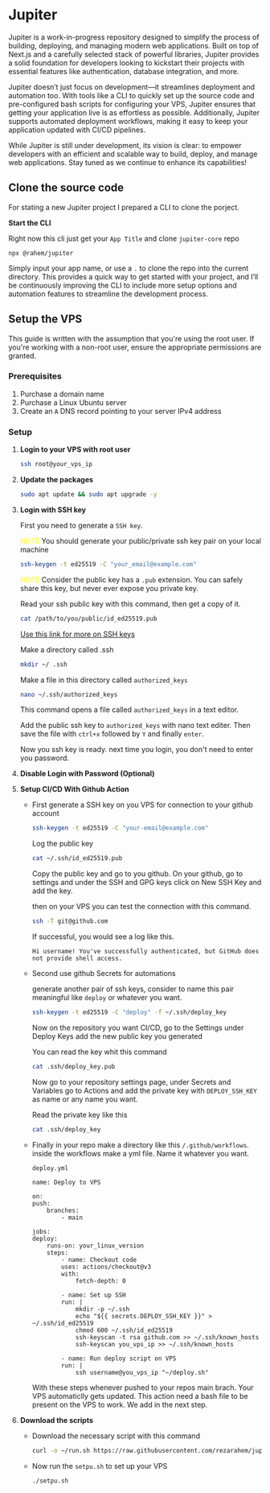 # Jupiter

Jupiter is a work-in-progress repository designed to simplify the process of building, deploying, and managing modern web applications. Built on top of Next.js and a carefully selected stack of powerful libraries, Jupiter provides a solid foundation for developers looking to kickstart their projects with essential features like authentication, database integration, and more.

Jupiter doesn’t just focus on development—it streamlines deployment and automation too. With tools like a CLI to quickly set up the source code and pre-configured bash scripts for configuring your VPS, Jupiter ensures that getting your application live is as effortless as possible. Additionally, Jupiter supports automated deployment workflows, making it easy to keep your application updated with CI/CD pipelines.

While Jupiter is still under development, its vision is clear: to empower developers with an efficient and scalable way to build, deploy, and manage web applications. Stay tuned as we continue to enhance its capabilities!

## Clone the source code

For stating a new Jupiter project I prepared a CLI to clone the porject.

**Start the CLI**

Right now this cli just get your `App Title` and clone `jupiter-core` repo

```
npx @rahem/jupiter
```

Simply input your app name, or use a `.` to clone the repo into the current directory. This provides a quick way to get started with your project, and I’ll be continuously improving the CLI to include more setup options and automation features to streamline the development process.

## Setup the VPS

This guide is written with the assumption that you're using the root user. If you're working with a non-root user, ensure the appropriate permissions are granted.

### Prerequisites

1. Purchase a domain name
2. Purchase a Linux Ubuntu server
3. Create an `A` DNS record pointing to your server IPv4 address

### Setup

1. **Login to your VPS with root user**

   ```bash
   ssh root@your_vps_ip
   ```

2. **Update the packages**

   ```bash
   sudo apt update && sudo apt upgrade -y
   ```

3. **Login with SSH key**

   First you need to generate a `SSH key`.

   <span style="color: yellow;">NOTE</span> You should generate your public/private ssh key pair on your local machine

   ```bash
   ssh-keygen -t ed25519 -C "your_email@example.com"
   ```

   <span style="color: yellow;">NOTE</span> Consider the public key has a `.pub` extension. You can safely share this key, but never ever expose you private key.

   Read your ssh public key with this command, then get a copy of it.

   ```bash
   cat /path/to/you/public/id_ed25519.pub
   ```

   [Use this link for more on SSH keys](https://docs.github.com/en/authentication/connecting-to-github-with-ssh/generating-a-new-ssh-key-and-adding-it-to-the-ssh-agent)

   Make a directory called .ssh

   ```bash
   mkdir ~/ .ssh
   ```

   Make a file in this directory called `authorized_keys`

   ```bash
   nano ~/.ssh/authorized_keys
   ```

   This command opens a file called `authorized_keys` in a text editor.

   Add the public ssh key to `authorized_keys` with nano text editer. Then save the file with `ctrl+x` followed by `Y` and finally `enter`.

   Now you ssh key is ready. next time you login, you don't need to enter you password.

4. **Disable Login with Password (Optional)**

5. **Setup CI/CD With Github Action**

   - First generate a SSH key on you VPS for connection to your github account

     ```bash
     ssh-keygen -t ed25519 -C "your-email@example.com"
     ```

     Log the public key

     ```bash
     cat ~/.ssh/id_ed25519.pub
     ```

     Copy the public key and go to you github.
     On your github, go to settings and under the SSH and GPG keys click on New SSH Key and add the key.

     then on your VPS you can test the connection with this command.

     ```bash
     ssh -T git@github.com
     ```

     If successful, you would see a log like this.

     `Hi username! You've successfully authenticated, but GitHub does not provide shell access.`

   - Second use github Secrets for automations

     generate another pair of ssh keys, consider to name this pair meaningful like `deploy` or whatever you want.

     ```bash
     ssh-keygen -t ed25519 -C "deploy" -f ~/.ssh/deploy_key
     ```

     Now on the repository you want CI/CD, go to the Settings under Deploy Keys add the new public key you generated

     You can read the key whit this command

     ```bash
     cat .ssh/deploy_key.pub
     ```

     Now go to your repository settings page, under Secrets and Variables go to Actions and add the private key with `DEPLOY_SSH_KEY` as name or any name you want.

     Read the private key like this

     ```bash
     cat .ssh/deploy_key
     ```

   - Finally in your repo make a directory like this `/.github/workflows`. inside the workflows make a yml file. Name it whatever you want.

     `deploy.yml`

     ```
     name: Deploy to VPS

     on:
     push:
         branches:
             - main

     jobs:
     deploy:
         runs-on: your_linux_version
         steps:
             - name: Checkout code
             uses: actions/checkout@v3
             with:
                 fetch-depth: 0

             - name: Set up SSH
             run: |
                 mkdir -p ~/.ssh
                 echo "${{ secrets.DEPLOY_SSH_KEY }}" > ~/.ssh/id_ed25519
                 chmod 600 ~/.ssh/id_ed25519
                 ssh-keyscan -t rsa github.com >> ~/.ssh/known_hosts
                 ssh-keyscan you_vps_ip >> ~/.ssh/known_hosts

             - name: Run deploy script on VPS
             run: |
                 ssh username@you_vps_ip "~/deploy.sh"
     ```

     With these steps whenever pushed to your repos main brach. Your VPS automaticlly gets updated.
     This action need a bash file to be present on the VPS to work. We add in the next step.

6. **Download the scripts**

   - Download the necessary script with this command

     ```bash
     curl -o ~/run.sh https://raw.githubusercontent.com/rezarahem/jupiter-core/refs/heads/sh/run.sh && chmod +x ~/run.sh && ~/run.sh
     ```

   - Now run the `setpu.sh` to set up your VPS

     ```bash
     ./setpu.sh
     ```
